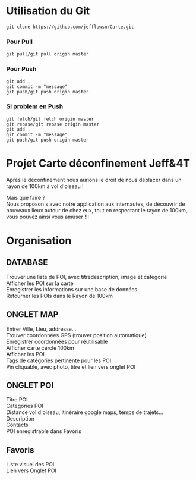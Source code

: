 # Utilisation du Git
```
git clone https://github.com/jefflawsn/Carte.git  
```

### Pour Pull
```
git pull/git pull origin master  
```

### Pour Push
```
git add .  
git commit -m "message"  
git push/git push origin master  
```

### Si problem en Push
```
git fetch/git fetch origin master  
git rebase/git rebase origin master  
git add .  
git commit -m "message"  
git push/git push origin master  
```

# Projet Carte déconfinement Jeff&4T
Après le déconfinement nous aurions le droit de nous déplacer dans un rayon de 100km à vol d'oiseau !  
  
Mais que faire ?  
Nous proposon s avec notre application aux internautes, de découvrir de nouveaux lieux autour de chez eux, tout en respectant le rayon de 100km, vous pouvez ainsi vous amuser !!!  

# Organisation  
## DATABASE 
Trouver une liste de POI, avec titredescription, image et catégorie  
Afficher les POI sur la carte  
Enregistrer les informations sur une base de données  
Retourner les POIs dans le Rayon de 100km  

## ONGLET MAP
Entrer Ville, Lieu, addresse...  
Trouver coordonnées GPS (trouver position automatique)  
Enregistrer coordonnées pour réutilisable  
Afficher carte cercle 100km  
Afficher les POI  
Tags de catégories pertinente pour les POI  
Pin cliquable, avec photo, titre et lien vers onglet POI  

## ONGLET POI
Titre POI  
Categories POI  
Distance vol d'oiseau, itinéraire google maps, temps de trajets...  
Description  
Contacts  
POI enregistrable dans Favoris  

## Favoris
Liste visuel des POI  
Lien vers Onglet POI  
